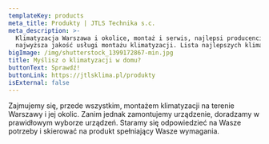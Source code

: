 ```yaml
---
templateKey: products
meta_title: Produkty | JTLS Technika s.c.
meta_description: >-
  Klimatyzacja Warszawa i okolice, montaż i serwis, najlepsi producenci,
  najwyższa jakość usługi montażu klimatyzacji. Lista najlepszych klimatyzatorów w warszawie.
bigImage: /img/shutterstock_1399172867-min.jpg
title: Myślisz o klimatyzacji w domu?
buttonText: Sprawdź!
buttonLink: https://jtlsklima.pl/produkty
isExternal: false
---
```


Zajmujemy się, przede wszystkim, montażem klimatyzacji na terenie Warszawy i jej okolic. Zanim jednak zamontujemy urządzenie, doradzamy w prawidłowym wyborze urządzeń. Staramy się odpowiedzieć na Wasze potrzeby i skierować na produkt spełniający Wasze wymagania.
